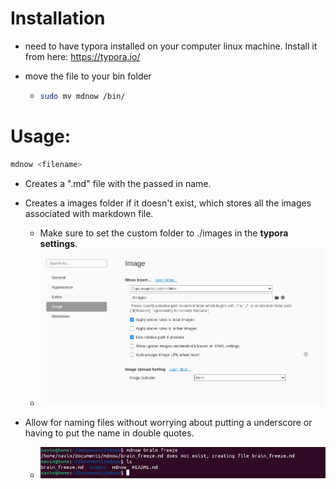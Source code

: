 # Installation

- need to have typora installed on your computer linux machine. Install it from here: https://typora.io/

- move the file to your bin folder

  - ```bash
    sudo mv mdnow /bin/
    ```



# Usage: 

```bash
mdnow <filename>
```



- Creates a ".md" file with the passed in name.
- Creates a images folder if it doesn't exist,  which stores all the images associated with markdown file. 
  - Make sure to set the custom folder to ./images in the **typora settings**.
  - ![image-20210417141742522](images/image-20210417141742522.png)

- Allow for naming files  without worrying about putting a  underscore or having to put the name in double quotes.

  - ![image-20210417142026101](images/image-20210417142026101.png)

  